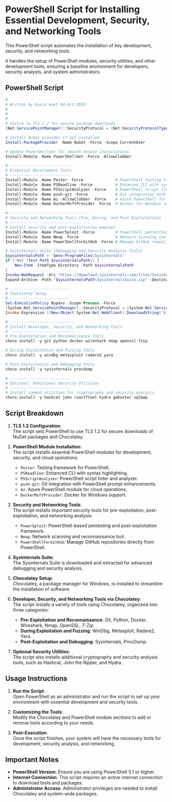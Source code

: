 
# PowerShell Script for Installing Essential Development, Security, and Networking Tools

This PowerShell script automates the installation of key development, security, and networking tools. 

It handles the setup of PowerShell modules, security utilities, and other development tools, ensuring a baseline environment for developers, security analysts, and system administrators.

## PowerShell Script

```powershell
#
# Written by David Hoyt 04-Oct-2024
#
#
#
# Switch to TLS 1.2 for secure package downloads
[Net.ServicePointManager]::SecurityProtocol = [Net.SecurityProtocolType]::Tls12

# Install NuGet provider if not installed
Install-PackageProvider -Name NuGet -Force -Scope CurrentUser

# Update PowerShellGet for smooth module installations
Install-Module -Name PowerShellGet -Force -AllowClobber

# --------------------------
# Essential Development Tools
# --------------------------
Install-Module -Name Pester -Force              # PowerShell testing framework
Install-Module -Name PSReadline -Force          # Enhanced CLI with syntax highlighting
Install-Module -Name PSScriptAnalyzer -Force    # PowerShell script linter and analyzer
Install-Module -Name posh-git -Force            # Git integration with prompt enhancements
Install-Module -Name Az -AllowClobber -Force    # Azure PowerShell for cloud operations
Install-Module -Name DockerMsftProvider -Force  # Docker for Windows support

# -----------------------------------
# Security and Networking Tools (Pre, During, and Post-Exploitation)
# -----------------------------------
# Install security and post-exploitation modules
Install-Module -Name PowerSploit -Force         # PowerShell pentesting and post-exploitation framework
Install-Module -Name Nmap -Force                # Network scanning tool
Install-Module -Name PowerShellForGitHub -Force # Manage GitHub repositories from PowerShell

# Sysinternals Suite (Debugging and Security Analysis Tools)
$sysinternalsPath = "$env:ProgramFiles\Sysinternals"
if (-Not (Test-Path $sysinternalsPath)) {
    New-Item -ItemType Directory -Path $sysinternalsPath
}
Invoke-WebRequest -Uri "https://download.sysinternals.com/files/SysinternalsSuite.zip" -OutFile "$sysinternalsPath\SysinternalsSuite.zip"
Expand-Archive -Path "$sysinternalsPath\SysinternalsSuite.zip" -DestinationPath $sysinternalsPath

# --------------------------
# Chocolatey Setup
# --------------------------
Set-ExecutionPolicy Bypass -Scope Process -Force
[System.Net.ServicePointManager]::SecurityProtocol = [System.Net.ServicePointManager]::SecurityProtocol -bor 3072
Invoke-Expression ((New-Object System.Net.WebClient).DownloadString('https://community.chocolatey.org/install.ps1'))

# ----------------------------
# Install Developer, Security, and Networking Tools
# ----------------------------
# Pre-Exploitation and Reconnaissance Tools
choco install -y git python docker wireshark nmap openssl 7zip

# During Exploitation and Fuzzing Tools
choco install -y windbg metasploit radare2 yara

# Post-Exploitation and Debugging Tools
choco install -y sysinternals procdump

# --------------------------
# Optional: Additional Security Utilities
# --------------------------
# Install common utilities for cryptography and security analysis
choco install -y hashcat john rsactftool hydra gobuster sqlmap
```

## Script Breakdown

1. **TLS 1.2 Configuration**:  
   The script sets PowerShell to use TLS 1.2 for secure downloads of NuGet packages and Chocolatey.

2. **PowerShell Module Installation**:  
   The script installs essential PowerShell modules for development, security, and cloud operations:
   - `Pester`: Testing framework for PowerShell.
   - `PSReadline`: Enhanced CLI with syntax highlighting.
   - `PSScriptAnalyzer`: PowerShell script linter and analyzer.
   - `posh-git`: Git integration with PowerShell prompt enhancements.
   - `Az`: Azure PowerShell module for cloud operations.
   - `DockerMsftProvider`: Docker for Windows support.

3. **Security and Networking Tools**:  
   The script installs important security tools for pre-exploitation, post-exploitation, and networking analysis:
   - `PowerSploit`: PowerShell-based pentesting and post-exploitation framework.
   - `Nmap`: Network scanning and reconnaissance tool.
   - `PowerShellForGitHub`: Manage GitHub repositories directly from PowerShell.

4. **Sysinternals Suite**:  
   The Sysinternals Suite is downloaded and extracted for advanced debugging and security analysis.

5. **Chocolatey Setup**:  
   Chocolatey, a package manager for Windows, is installed to streamline the installation of software.

6. **Developer, Security, and Networking Tools via Chocolatey**:  
   The script installs a variety of tools using Chocolatey, organized into three categories:
   - **Pre-Exploitation and Reconnaissance**: Git, Python, Docker, Wireshark, Nmap, OpenSSL, 7-Zip.
   - **During Exploitation and Fuzzing**: WinDbg, Metasploit, Radare2, Yara.
   - **Post-Exploitation and Debugging**: Sysinternals, ProcDump.

7. **Optional Security Utilities**:  
   The script also installs additional cryptography and security analysis tools, such as Hashcat, John the Ripper, and Hydra.

## Usage Instructions

1. **Run the Script**:  
   Open PowerShell as an administrator and run the script to set up your environment with essential development and security tools.

2. **Customizing the Tools**:  
   Modify the Chocolatey and PowerShell module sections to add or remove tools according to your needs.

3. **Post-Execution**:  
   Once the script finishes, your system will have the necessary tools for development, security analysis, and networking.

## Important Notes

- **PowerShell Version**: Ensure you are using PowerShell 5.1 or higher.
- **Internet Connection**: This script requires an active internet connection to download tools and packages.
- **Administrator Access**: Administrator privileges are needed to install Chocolatey and system-wide packages.
